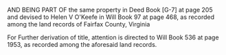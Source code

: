 AND BEING PART OF the same property in Deed Book [G-7] at page 205
and devised to Helen V O'Keefe in Will Book 97 at page 468, as
recorded among the land records of Fairfax County, Virginia

For Further derivation of title, attention is directed to Will
Book 536 at page 1953, as recorded among the aforesaid land
records.